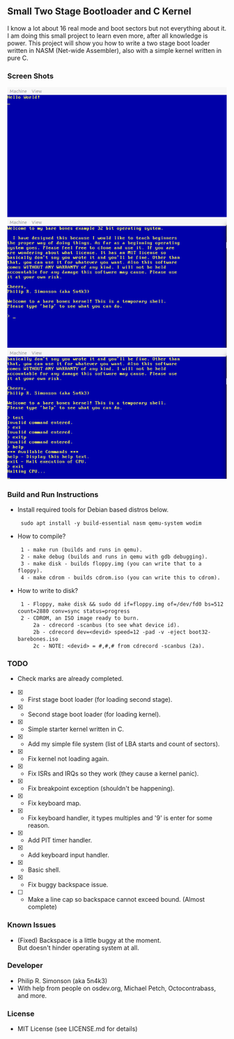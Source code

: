 ## Small Two Stage Bootloader and C Kernel

I know a lot about 16 real mode and boot sectors but not everything about it. I
am doing this small project to learn even more, after all knowledge is power. This
project will show you how to write a two stage boot loader written in NASM (Net-wide Assembler), also with a simple kernel
written in pure C.

### Screen Shots

![Screen shot as of July 2, 2020!](screenshots/screenshot01.png)
![Screen shot as of July 7, 2020!](screenshots/screenshot02.png)
![Screen shot as of July 7, 2020!](screenshots/screenshot03.png)

### Build and Run Instructions

 - Install required tools for Debian based distros below.

		sudo apt install -y build-essential nasm qemu-system wodim

 - How to compile?

		1 - make run (builds and runs in qemu).
		2 - make debug (builds and runs in qemu with gdb debugging).
		3 - make disk - builds floppy.img (you can write that to a floppy).
		4 - make cdrom - builds cdrom.iso (you can write this to cdrom).

 - How to write to disk?

		1 - Floppy, make disk && sudo dd if=floppy.img of=/dev/fd0 bs=512 count=2880 conv=sync status=progress
		2 - CDROM, an ISO image ready to burn.
			2a - cdrecord -scanbus (to see what device id).
			2b - cdrecord dev=<devid> speed=12 -pad -v -eject boot32-barebones.iso
			2c - NOTE: <devid> = #,#,# from cdrecord -scanbus (2a).

### TODO

 - Check marks are already completed.

 - [x] - First stage boot loader (for loading second stage).
 - [x] - Second stage boot loader (for loading kernel).
 - [x] - Simple starter kernel written in C.
 - [x] - Add my simple file system (list of LBA starts and count of sectors).
 - [x] - Fix kernel not loading again.
 - [x] - Fix ISRs and IRQs so they work (they cause a kernel panic).
 - [x] - Fix breakpoint exception (shouldn't be happening).
 - [x] - Fix keyboard map.
 - [x] - Fix keyboard handler, it types multiples and '9' is enter for some reason.
 - [x] - Add PIT timer handler.
 - [x] - Add keyboard input handler.
 - [x] - Basic shell.
 - [x] - Fix buggy backspace issue.
 - [ ] - Make a line cap so backspace cannot exceed bound. (Almost complete)

### Known Issues

 - (Fixed) Backspace is a little buggy at the moment.\
    But doesn't hinder operating system at all.

### Developer

 - Philip R. Simonson (aka 5n4k3)
 - With help from people on osdev.org, Michael Petch, Octocontrabass, and more.

### License

 - MIT License (see LICENSE.md for details)
